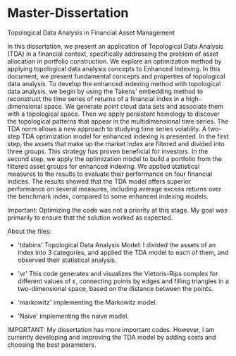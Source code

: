 # Master-Dissertation
Topological Data Analysis in Financial Asset Management


In this dissertation, we present an application of Topological Data Analysis (TDA) in a financial context, specifically addressing the problem of asset allocation in portfolio construction. We explore an optimization method by applying topological data analysis concepts to Enhanced Indexing. In this document, we present fundamental concepts and properties of topological data analysis. To develop the enhanced indexing method with topological data analysis, we begin by using the Takens' embedding method to reconstruct the time series of returns of a financial index in a high-dimensional space. We generate point cloud data sets and associate them with a topological space. Then we apply persistent homology to discover the topological patterns that appear in the multidimensional time series. The TDA norm allows a new approach to studying time series volatility. A two-step TDA optimization model for enhanced indexing is presented. In the first step, the assets that make up the market index are filtered and divided into three groups. This strategy has proven beneficial for investors. In the second step, we apply the optimization model to build a portfolio from the filtered asset groups for enhanced indexing. We applied statistical measures to the results to evaluate their performance on four financial indices. The results showed that the TDA model offers superior performance on several measures, including average excess returns over the benchmark index, compared to some enhanced indexing models.

Important: Optimizing the code was not a priority at this stage. My goal was primarily to ensure that the solution worked as expected.


About the files:


- 'tdabins'
  Topological Data Analysis Model: I divided the assets of an index into 3 categories, 
and applied the TDA model to each of them, and observed their statistical analysis.


- 'vr'
  This code generates and visualizes the Vietoris-Rips complex for different values of ε, connecting points by edges and filling triangles in a two-dimensional space, based on the distance between the points.

- 'markowitz'
 implementing the Markowitz model.

- 'Naive'
  implementing the naive model.

IMPORTANT: My dissertation has more important codes. However, I am currently developing and improving the TDA model by adding costs and choosing the best parameters. 

